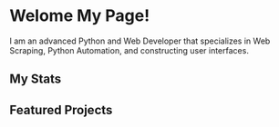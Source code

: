 # Welome My Page!

I am an advanced Python and Web Developer that specializes in Web Scraping, Python Automation, and constructing user interfaces.

## My Stats


## Featured Projects




